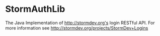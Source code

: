 # StormAuthLib
The Java Implementation of http://stormdev.org's login RESTful API. For more information see http://stormdev.org/projects/StormDev+Logins
